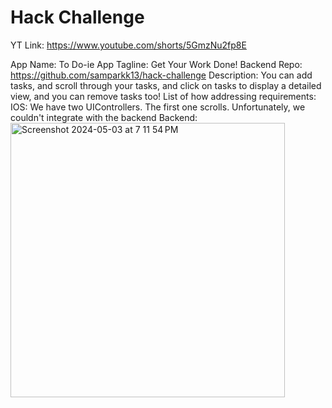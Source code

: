 # Hack Challenge
YT Link: https://www.youtube.com/shorts/5GmzNu2fp8E

App Name: To Do-ie
App Tagline: Get Your Work Done!
Backend Repo: https://github.com/samparkk13/hack-challenge
Description: You can add tasks, and scroll through your tasks, and click on tasks to display a detailed view, and you can remove tasks too!
List of how addressing requirements:
  IOS: We have two UIControllers. The first one scrolls. Unfortunately, we couldn't integrate with the backend
  Backend:
<img width="439" alt="Screenshot 2024-05-03 at 7 11 54 PM" src="https://github.com/kevin-won/hack/assets/107198876/70f6391e-38b1-4ebd-a803-196dc6dd346c">
